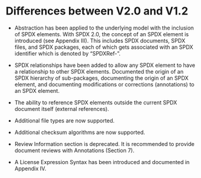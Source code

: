 # Differences between V2.0 and V1.2

- Abstraction has been applied to the underlying model with the inclusion of
  SPDX elements. With SPDX 2.0, the concept of an SPDX element is introduced
  (see Appendix III). This includes SPDX documents, SPDX files, and SPDX
  packages, each of which gets associated with an SPDX identifier which is
  denoted by “SPDXRef-”.

- SPDX relationships have been added to allow any SPDX element to have a
  relationship to other SPDX elements. Documented the origin of an SPDX
  hierarchy of sub-packages, documenting the origin of an SPDX element, and
  documenting modifications or corrections (annotations) to an SPDX element.

- The ability to reference SPDX elements outside the current SPDX document
  itself (external references).

- Additional file types are now supported.

- Additional checksum algorithms are now supported.

- Review Information section is deprecated. It is recommended to provide
  document reviews with Annotations (Section 7).

- A License Expression Syntax has been introduced and documented in
  Appendix IV.
